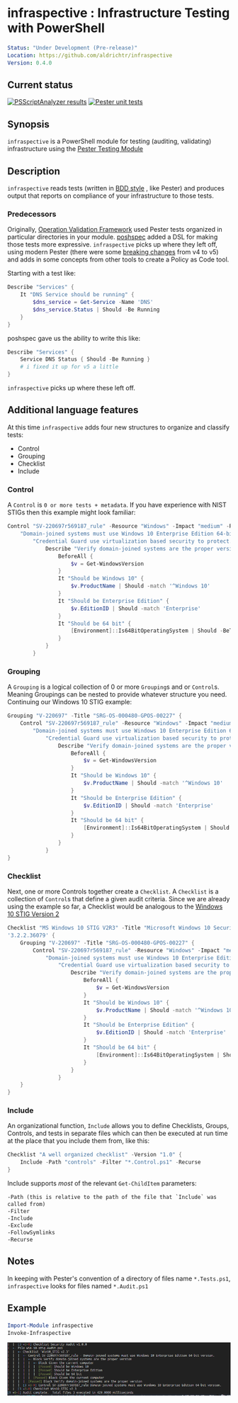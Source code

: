 # infraspective : Infrastructure Testing with PowerShell
```yaml
Status: "Under Development (Pre-release)"
Location: https://github.com/aldrichtr/infraspective
Version: 0.4.0
```
## Current status

[![PSScriptAnalyzer
results](https://github.com/aldrichtr/infraspective/actions/workflows/cicd-run-pssa.yml/badge.svg)](https://github.com/aldrichtr/infraspective/actions/workflows/cicd-run-pssa.yml)
[![Pester unit tests](https://github.com/aldrichtr/infraspective/actions/workflows/cicd-run-unit-tests.yml/badge.svg)](https://github.com/aldrichtr/infraspective/actions/workflows/cicd-run-unit-tests.yml)

## Synopsis

`infraspective` is a PowerShell module for testing (auditing, validating) infrastructure using
the [Pester Testing Module](https://pester.dev)

## Description


`infraspective` reads tests (written in [BDD style](https://www.agilealliance.org/glossary/bdd/) , like Pester) and
produces output that reports on compliance of your infrastructure to those tests.

### Predecessors

Originally, [Operation Validation Framework](https://github.com/PowerShell/Operation-Validation-Framework) used
Pester tests organized in particular directories in your module.
[poshspec](https://github.com/TicketMaster/poshspec) added a DSL for making those tests more expressive.
`infraspective` picks up where they left off, using modern Pester (there were some
[breaking changes](https://pester.dev/docs/migrations/breaking-changes-in-v5) from v4 to v5) and adds in some
concepts from other tools to create a Policy as Code tool.

Starting with a test like:
``` powershell
Describe "Services" {
    It "DNS Service should be running" {
        $dns_service = Get-Service -Name 'DNS'
        $dns_service.Status | Should -Be Running
    }
}
```

poshspec gave us the ability to write this like:

``` powershell
Describe "Services" {
    Service DNS Status { Should -Be Running }
    # i fixed it up for v5 a little
}
```

  `infraspective` picks up where these left off.

## Additional language features

At this time `infraspective` adds four new structures to organize and classify tests:

- Control
- Grouping
- Checklist
- Include


### Control

A `Control` is `0 or more tests + metadata`.  If you have experience with NIST STIGs then this example might look
familiar:

``` powershell
Control "SV-220697r569187_rule" -Resource "Windows" -Impact "medium" -Reference 'CCI:000366'-Title (
    "Domain-joined systems must use Windows 10 Enterprise Edition 64-bit version.") -Description (
        "Credential Guard use virtualization based security to protect...") {
            Describe "Verify domain-joined systems are the proper version" {
                BeforeAll {
                    $v = Get-WindowsVersion
                }
                It "Should be Windows 10" {
                    $v.ProductName | Should -match '^Windows 10'
                }
                It "Should be Enterprise Edition" {
                    $v.EditionID | Should -match 'Enterprise'
                }
                It "Should be 64 bit" {
                    [Environment]::Is64BitOperatingSystem | Should -BeTrue
                }
            }
        }
```

### Grouping

A `Grouping` is a logical collection of 0 or more `Grouping`s and or `Control`s.  Meaning Groupings
can be nested to provide whatever structure you need.  Continuing our Windows 10 STIG example:

``` powershell
Grouping "V-220697" -Title "SRG-OS-000480-GPOS-00227" {
    Control "SV-220697r569187_rule" -Resource "Windows" -Impact "medium" -Reference 'CCI:000366'-Title (
        "Domain-joined systems must use Windows 10 Enterprise Edition 64-bit version.") -Description (
            "Credential Guard use virtualization based security to protect...") {
                Describe "Verify domain-joined systems are the proper version" {
                    BeforeAll {
                        $v = Get-WindowsVersion
                    }
                    It "Should be Windows 10" {
                        $v.ProductName | Should -match '^Windows 10'
                    }
                    It "Should be Enterprise Edition" {
                        $v.EditionID | Should -match 'Enterprise'
                    }
                    It "Should be 64 bit" {
                        [Environment]::Is64BitOperatingSystem | Should -BeTrue
                    }
                }
            }
}
```

### Checklist

Next, one or more Controls together create a `Checklist`.  A `Checklist` is a collection of `Control`s that define a
given audit criteria.  Since we are already using the example so far, a Checklist would be analogous to the
[Windows 10 STIG Version 2](https://stigviewer.com/stig/windows_10/)

``` powershell
Checklist "MS Windows 10 STIG V2R3" -Title "Microsoft Windows 10 Security Technical Implementation Guide" -Version
'3.2.2.36079' {
    Grouping "V-220697" -Title "SRG-OS-000480-GPOS-00227" {
        Control "SV-220697r569187_rule" -Resource "Windows" -Impact "medium" -Reference 'CCI:000366'-Title (
            "Domain-joined systems must use Windows 10 Enterprise Edition 64-bit version.") -Description (
                "Credential Guard use virtualization based security to protect...") {
                    Describe "Verify domain-joined systems are the proper version" {
                        BeforeAll {
                            $v = Get-WindowsVersion
                        }
                        It "Should be Windows 10" {
                            $v.ProductName | Should -match '^Windows 10'
                        }
                        It "Should be Enterprise Edition" {
                            $v.EditionID | Should -match 'Enterprise'
                        }
                        It "Should be 64 bit" {
                            [Environment]::Is64BitOperatingSystem | Should -BeTrue
                        }
                    }
                }
    }
}
```

### Include

An organizational function, `Include` allows you to define Checklists, Groups, Controls, and tests in separate files
which can then be executed at run time at the place that you include them from, like this:

``` powershell
Checklist "A well organized checklist" -Version "1.0" {
    Include -Path "controls" -Filter "*.Control.ps1" -Recurse
}
```

Include supports _most_ of the relevant `Get-ChildItem` parameters:

```
-Path (this is relative to the path of the file that `Include` was called from)
-Filter
-Include
-Exclude
-FollowSymlinks
-Recurse
```

## Notes

In keeping with Pester's convention of a directory of files name `*.Tests.ps1`, `infraspective` looks for files
named `*.Audit.ps1`

## Example

```powershell
Import-Module infraspective
Invoke-Infraspective
```
![infraspective output](docs/images/infraspective-output-1.png)
